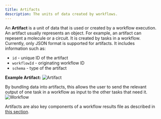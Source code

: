 ```yaml
---
title: Artifacts
description: The units of data created by workflows.
---
```


An **Artifact** is a unit of data that is used or created by a workflow execution. An artifact usually represents an object. For example, an artifact can repesent a molecule or a circuit. It is created by tasks in a workflow. Currently, only JSON format is supported for artifacts. It includes information such as:
- `id` - unique ID of the artifact
- `workflowId` - originating workflow ID
- `schema` - type of the artifact

**Example Artifact:**
![Artifact](/../img/artifactsample2.png)

By bundling data into artifacts, this allows the user to send the relevant output of one task in a workflow as input to the other tasks that need it.
![Workflow](/../img/artifacts2.png)

Artifacts are also key components of a workflow results file as described in [this section](/data/json/).